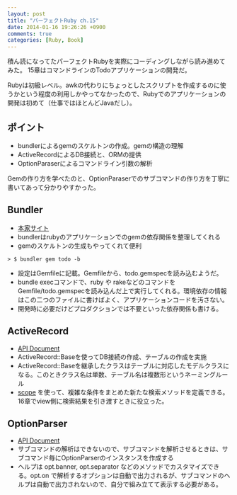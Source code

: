 ```yaml
---
layout: post
title: "パーフェクトRuby ch.15"
date: 2014-01-16 19:26:26 +0900
comments: true
categories: [Ruby, Book]
---
```


積ん読になってたパーフェクトRubyを実際にコーディングしながら読み進めてみた。
15章はコマンドラインのTodoアプリケーションの開発だ。

Rubyは初級レベル。awkの代わりにちょっとしたスクリプトを作成するのに使うかという程度の利用しかやってなかったので、Rubyでのアプリケーションの開発は初めて（仕事ではほとんどJavaだし）。

<!--more-->

ポイント
--------
* bundlerによるgemのスケルトンの作成。gemの構造の理解
* ActiveRecordによるDB接続と、ORMの提供
* OptionParaserによるコマンドライン引数の解析

Gemの作り方を学べたのと、OptionParaserでのサブコマンドの作り方を丁寧に書いてあって分かりやすかった。

Bundler
-------

* [本家サイト]( http://bundler.io/ )
* bundlerはrubyのアプリケーションでのgemの依存関係を整理してくれる
* gemのスケルトンの生成もやってくれて便利

```
> $ bundler gem todo -b 
```

* 設定はGemfileに記載。Gemfileから、todo.gemspecを読み込むようだ。
* bundle execコマンドで、ruby や rakeなどのコマンドを Gemfile/todo.gemspecを読み込んだ上で実行してくれる。環境依存の情報はこの二つのファイルに書けばよく、アプリケーションコードを汚さない。
* 開発時に必要だけどプロダクションでは不要といった依存関係も書ける。

ActiveRecord
-------------

* [API Document](http://api.rubyonrails.org/files/activerecord/README_rdoc.html)
* ActiveRecord::Baseを使ってDB接続の作成、テーブルの作成を実施
* ActiveRecord::Baseを継承したクラスはテーブルに対応したモデルクラスになる。このときクラス名は単数、テーブル名は複数形というネーミングルール
* [scope](http://guides.rubyonrails.org/active_record_querying.html#scopes) を使って、複雑な条件をまとめた新たな検索メソッドを定義できる。
16章でview側に検索結果を引き渡すときに役立った。

OptionParser
--------------
* [API Document](http://guides.rubyonrails.org/active_record_querying.html#copes) 
* サブコマンドの解析はできないので、サブコマンドを解析させるときは、サブコマンド毎にOptionParserのインスタンスを作成する
* ヘルプは opt.banner, opt.separator などのメソッドでカスタマイズできる。opt.on で解析するオプションは自動で出力されるが、サブコマンドのヘルプは自動で出力されないので、自分で組み立てて表示する必要がある。


